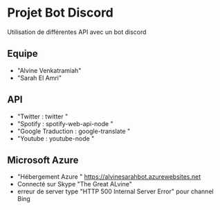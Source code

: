 # Projet Bot Discord

Utilisation de différentes API avec un bot discord

## <a name="team-members"></a>Equipe
* "Alvine Venkatramiah"
* "Sarah El Amri"

## API 

* "Twitter : twitter "
* "Spotify : spotify-web-api-node "
* "Google Traduction : google-translate "
* "Youtube : youtube-node "

## Microsoft Azure 

* "Hébergement Azure " https://alvinesarahbot.azurewebsites.net
* Connecté sur Skype "The Great ALvine"
* erreur de server type "HTTP 500 Internal Server Error" pour channel Bing
